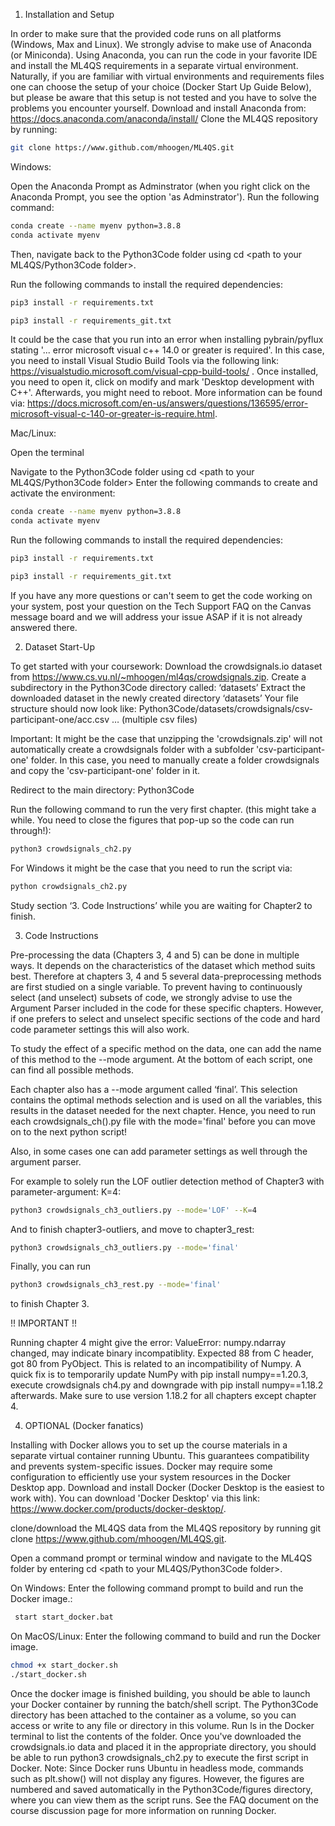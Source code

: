 1. Installation and Setup

In order to make sure that the provided code runs on all platforms (Windows, Max and Linux). We strongly advise to make use of Anaconda (or Miniconda).
Using Anaconda, you can run the code in your favorite IDE and install the ML4QS requirements in a separate virtual environment. Naturally, if you are familiar with virtual environments and requirements files one can choose the setup of your choice (Docker Start Up Guide Below), but please be aware that this setup is not tested and you have to solve the problems you encounter yourself. 
Download and install Anaconda from: 
https://docs.anaconda.com/anaconda/install/ 
Clone the ML4QS repository by running:

```bash
git clone https://www.github.com/mhoogen/ML4QS.git
```
Windows:

Open the Anaconda Prompt as Adminstrator (when you right click on the Anaconda Prompt, you see the option 'as Adminstrator'). 
Run the following command:

```bash
conda create --name myenv python=3.8.8
conda activate myenv
```

Then, navigate back to the Python3Code folder using cd <path to your ML4QS/Python3Code folder>.

Run the following commands to install the required dependencies:

```bash
pip3 install -r requirements.txt 
```

```bash
pip3 install -r requirements_git.txt 
```
It could be the case that you run into an error when installing pybrain/pyflux stating '... error microsoft visual c++ 14.0 or greater is required'. In this case, you need to install Visual Studio Build Tools via the following link: https://visualstudio.microsoft.com/visual-cpp-build-tools/ . Once installed, you need to open it, click on modify and mark 'Desktop development with C++'. Afterwards, you might need to reboot. More information can be found via: https://docs.microsoft.com/en-us/answers/questions/136595/error-microsoft-visual-c-140-or-greater-is-require.html.

Mac/Linux:

Open the terminal


Navigate to the Python3Code folder using cd <path to your ML4QS/Python3Code folder> 
Enter the following commands to create and activate the environment:
```bash
conda create --name myenv python=3.8.8
conda activate myenv
```

Run the following commands to install the required dependencies:

```bash
pip3 install -r requirements.txt 
```

```bash
pip3 install -r requirements_git.txt 
```
If you have any more questions or can't seem to get the code working on your system, post your question on the Tech Support FAQ on the Canvas message board and we will address your issue ASAP if it is not already answered there.




2. Dataset Start-Up

To get started with your coursework:
Download the crowdsignals.io dataset from https://www.cs.vu.nl/~mhoogen/ml4qs/crowdsignals.zip. 
Create a subdirectory in the Python3Code directory called: ‘datasets’
Extract the downloaded dataset in the newly created directory ‘datasets’
Your file structure should now look like: Python3Code/datasets/crowdsignals/csv-participant-one/acc.csv … (multiple csv files)

Important: It might be the case that unzipping the 'crowdsignals.zip' will not automatically create a crowdsignals folder with a subfolder 'csv-participant-one' folder. In this case, you need to manually create a folder crowdsignals and copy the 'csv-participant-one' folder in it.

Redirect to the main directory: Python3Code

Run the following command to run the very first chapter. (this might take a while. You need to close the figures that pop-up so the code can run through!): 
```bash
python3 crowdsignals_ch2.py
```
For Windows it might be the case that you need to run the script via:
```bash
python crowdsignals_ch2.py
```

Study section ‘3. Code Instructions’ while you are waiting for Chapter2 to finish.

3. Code Instructions

Pre-processing the data (Chapters 3, 4 and 5) can be done in multiple ways. It depends on the characteristics of the dataset which method suits best. 
Therefore at chapters 3, 4 and 5 several data-preprocessing methods are first studied on a single variable. To prevent having to continuously select (and unselect) subsets of code, we strongly advise to use the Argument Parser included in the code for these specific chapters. However, if one prefers to select and unselect specific sections of the code and hard code parameter settings this will also work. 

To study the effect of a specific method on the data, one can add the name of this method to the --mode argument. At the bottom of each script, one can find all possible methods. 

Each chapter also has a --mode argument called ‘final’.  This selection contains the optimal methods selection and is used on all the variables, this results in the dataset needed for the next chapter. Hence, you need to run each crowdsignals_ch(<chapter number>).py file with the mode='final' before you can move on to the next python script!

Also, in some cases one can add parameter settings as well through the argument parser. 

For example to solely run the LOF outlier detection method of Chapter3 with parameter-argument: K=4:
```bash
python3 crowdsignals_ch3_outliers.py --mode='LOF' --K=4
```
And to finish chapter3-outliers, and move to chapter3_rest:
```bash
python3 crowdsignals_ch3_outliers.py --mode='final'
```
Finally, you can run
```bash
python3 crowdsignals_ch3_rest.py --mode='final'
```
to finish Chapter 3.

!! IMPORTANT !!

Running chapter 4 might give the error: ValueError: numpy.ndarray changed, may indicate binary incompatiblity. Expected 88 from C header, got 80 from PyObject. This is related to an incompatibility of Numpy. A quick fix is to temporarily update NumPy with pip install numpy==1.20.3, execute crowdsignals ch4.py and downgrade with pip install numpy==1.18.2 afterwards. Make sure to use version 1.18.2 for all chapters except chapter 4.


4. OPTIONAL (Docker fanatics)

Installing with Docker allows you to set up the course materials in a separate virtual container running Ubuntu. This guarantees compatibility and prevents system-specific issues. Docker may require some configuration to efficiently use your system resources in the Docker Desktop app.
Download and install Docker (Docker Desktop is the easiest to work with). You can download 'Docker Desktop' via this link: https://www.docker.com/products/docker-desktop/.


clone/download the ML4QS data from the ML4QS repository by running git clone https://www.github.com/mhoogen/ML4QS.git.


Open a command prompt or terminal window and navigate to the ML4QS folder by entering cd <path to your ML4QS/Python3Code folder>.


On Windows: Enter the following command prompt to build and run the Docker image.:
```bash
 start start_docker.bat
 ```


On MacOS/Linux: Enter the following command to build and run the Docker image.  
```bash
chmod +x start_docker.sh
./start_docker.sh 
```


Once the docker image is finished building, you should be able to launch your Docker container by running the batch/shell script. The Python3Code directory has been attached to the container as a volume, so you can access or write to any file or directory in this volume. Run ls in the Docker terminal to list the contents of the folder. Once you've downloaded the crowdsignals.io data and placed it in the appropriate directory, you should be able to run python3 crowdsignals_ch2.py to execute the first script in Docker.
Note: Since Docker runs Ubuntu in headless mode, commands such as plt.show() will not display any figures. However, the figures are numbered and saved automatically in the Python3Code/figures directory, where you can view them as the script runs. See the FAQ document on the course discussion page for more information on running Docker.

